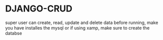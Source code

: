 # DJANGO-CRUD
super user can create, read, update and delete data
before running, make you have installes the mysql or if using xamp, make sure to create the databse
